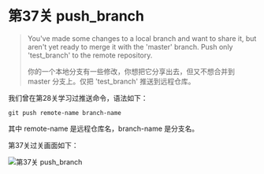 
# 第37关 push_branch

> You've made some changes to a local branch and want to share it, but aren't yet ready to merge it with the 'master' branch.  Push only 'test_branch' to the remote repository.
>
> 你的一个本地分支有一些修改，你想把它分享出去，但又不想合并到 master 分支上。仅把 'test_branch' 推送到远程仓库。

我们曾在第28关学习过推送命令，语法如下：

```shell
git push remote-name branch-name
```

其中 remote-name 是远程仓库名，branch-name 是分支名。

第37关过关画面如下：

![第37关 push_branch](./images/level-37-push-branch.png)
